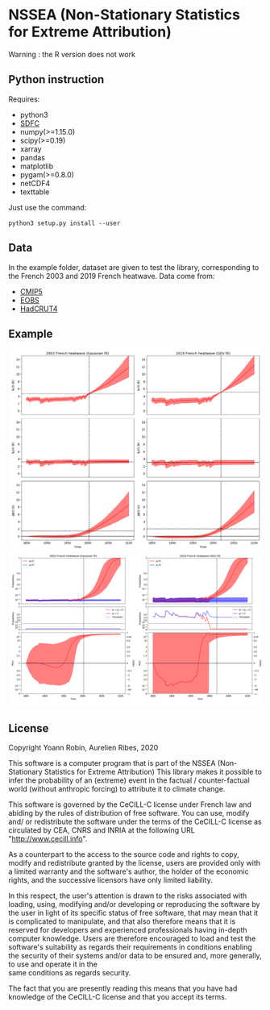 # NSSEA (Non-Stationary Statistics for Extreme Attribution)

Warning : the R version does not work

## Python instruction

Requires:
- python3
- [SDFC](https://github.com/yrobink/SDFC)
- numpy(>=1.15.0)
- scipy(>=0.19)
- xarray
- pandas
- matplotlib
- pygam(>=0.8.0)
- netCDF4
- texttable

Just use the command:
```
python3 setup.py install --user
```

## Data

In the example folder, dataset are given to test the library, corresponding to
the French 2003 and 2019 French heatwave. Data come from:

- [CMIP5](https://esgf-node.llnl.gov/projects/cmip5/)
- [EOBS](https://www.ecad.eu/download/ensembles/download.php)
- [HadCRUT4](https://crudata.uea.ac.uk/cru/data/temperature/)

## Example

![Alt](/figures/Intensities.png)
![Alt](/figures/Probabilities.png)


## License

Copyright Yoann Robin, Aurelien Ribes, 2020

This software is a computer program that is part of the NSSEA
(Non-Stationary Statistics for Extreme Attribution) This library makes it
possible to infer the probability of an (extreme) event in the factual /
counter-factual world (without anthropic forcing) to attribute it to climate
change.

This software is governed by the CeCILL-C license under French law and
abiding by the rules of distribution of free software.  You can  use,
modify and/ or redistribute the software under the terms of the CeCILL-C
license as circulated by CEA, CNRS and INRIA at the following URL
"http://www.cecill.info".

As a counterpart to the access to the source code and  rights to copy,
modify and redistribute granted by the license, users are provided only
with a limited warranty  and the software's author,  the holder of the
economic rights,  and the successive licensors  have only  limited
liability.

In this respect, the user's attention is drawn to the risks associated
with loading,  using,  modifying and/or developing or reproducing the 
software by the user in light of its specific status of free software,
that may mean  that it is complicated to manipulate,  and  that  also 
therefore means  that it is reserved for developers  and  experienced 
professionals having in-depth computer knowledge. Users are therefore 
encouraged to load and test the software's suitability as regards their 
requirements in conditions enabling the security of their systems and/or
data to be ensured and,  more generally, to use and operate it in the   
same conditions as regards security.                                    

The fact that you are presently reading this means that you have had
knowledge of the CeCILL-C license and that you accept its terms.    

